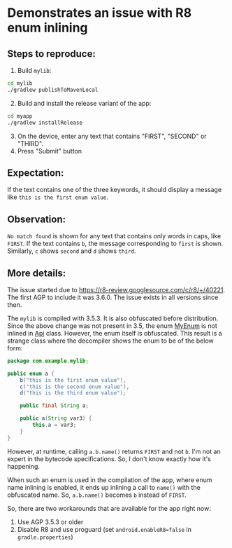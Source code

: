 # Demonstrates an issue with R8 enum inlining

## Steps to reproduce:
1. Build `mylib`:
  ```bash
  cd mylib
  ./gradlew publishToMavenLocal
  ```
2. Build and install the release variant of the app:
  ```bash
  cd myapp
  ./gradlew installRelease
  ```
3. On the device, enter any text that contains "FIRST", "SECOND" or "THIRD".
4. Press "Submit" button

## Expectation:
If the text contains one of the three keywords, it should display a message like `this is the first enum value`.

## Observation:
`No match found` is shown for any text that contains only words in caps, like `FIRST`. If the text contains `b`, the message corresponding to `first` is shown. Similarly, `c` shows `second` and `d` shows `third`.

## More details:
The issue started due to https://r8-review.googlesource.com/c/r8/+/40221. The first AGP to include it was 3.6.0. The issue exists in all versions since then.

The `mylib` is compiled with 3.5.3. It is also obfuscated before distribution. Since the above change was not present in 3.5, the enum [MyEnum](mylib/app/src/main/java/com/example/apps/mylib/MyEnum.java) is not inlined in [Api](mylib/app/src/main/java/com/example/apps/mylib/Api.java) class. However, the enum itself is obfuscated. This result is a strange class where the decompiler shows the enum to be of the below form:

```java
package com.example.mylib;

public enum a {
    b("this is the first enum value"),
    c("this is the second enum value"),
    d("this is the third enum value");

    public final String a;

    public a(String var3) {
        this.a = var3;
    }
}
```

However, at runtime, calling `a.b.name()` returns `FIRST` and not `b`. I'm not an expert in the bytecode specifications. So, I don't know exactly how it's happening.

When such an enum is used in the compilation of the app, where enum name inlining is enabled, it ends up inlining a call to `name()` with the obfuscated name. So, `a.b.name()` becomes `b` instead of `FIRST`.

So, there are two workarounds that are available for the app right now:
1. Use AGP 3.5.3 or older
2. Disable R8 and use proguard (set `android.enableR8=false` in `gradle.properties`)
